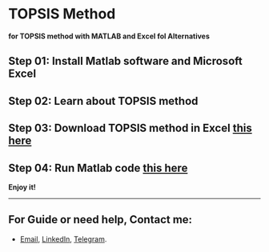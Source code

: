# **TOPSIS Method**

**for TOPSIS method with MATLAB and Excel fol Alternatives**

## Step 01: Install Matlab software and Microsoft Excel

## Step 02: Learn about TOPSIS method 

## Step 03: Download TOPSIS method in Excel [this here](https://1drv.ms/x/s!AguT2uoy_QiRiCYd6NmO_v3t4-s7)

## Step 04: Run Matlab code [this here](https://github.com/MKarimi21/University-of-Bojnurd/blob/master/MCDM/M-Karimi/MCDM-TOPSIS/MCDM_TOPSIS.m)



**Enjoy it!**


---
## For Guide or need help, Contact me:
- [Email](mailto:mkarimi21@hotmail.com), [LinkedIn](https://www.linkedin.com/in/mkarimi21/), [Telegram](https://telegram.me/mkarimi21). 
     


